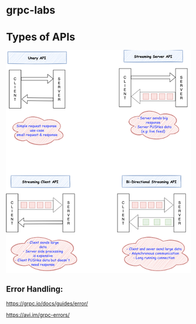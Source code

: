 # grpc-labs

# Types of APIs

![types of APIs](/diagrams/gRPC.png)

## Error Handling:

https://grpc.io/docs/guides/error/

https://avi.im/grpc-errors/
